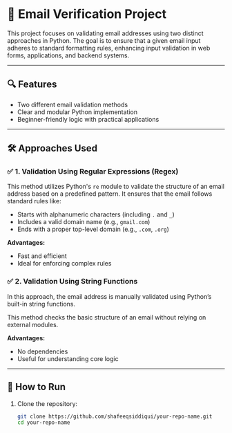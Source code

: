 # 📧 Email Verification Project

This project focuses on validating email addresses using two distinct approaches in Python. The goal is to ensure that a given email input adheres to standard formatting rules, enhancing input validation in web forms, applications, and backend systems.

---

## 🔍 Features

- Two different email validation methods
- Clear and modular Python implementation
- Beginner-friendly logic with practical applications

---

## 🛠️ Approaches Used

### ✅ 1. Validation Using Regular Expressions (Regex)

This method utilizes Python's `re` module to validate the structure of an email address based on a predefined pattern. It ensures that the email follows standard rules like:

- Starts with alphanumeric characters (including `.` and `_`)
- Includes a valid domain name (e.g., `gmail.com`)
- Ends with a proper top-level domain (e.g., `.com`, `.org`)

**Advantages:**
- Fast and efficient
- Ideal for enforcing complex rules

### ✅ 2. Validation Using String Functions

In this approach, the email address is manually validated using Python’s built-in string functions.

This method checks the basic structure of an email without relying on external modules.

**Advantages:**
- No dependencies
- Useful for understanding core logic

---

## 🧪 How to Run

1. Clone the repository:
   ```bash
   git clone https://github.com/shafeeqsiddiqui/your-repo-name.git
   cd your-repo-name
